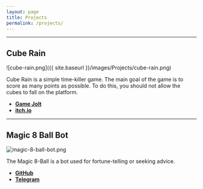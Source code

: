 ```yaml
---
layout: page
title: Projects
permalink: /projects/
---
```


***

## Cube Rain

![cube-rain.png]({{ site.baseurl }}/images/Projects/cube-rain.png)

Cube Rain is a simple time-killer game. The main goal of the game is to score as many points as possible. To do this, you should not allow the cubes to fall on the platform.

- [**Game Jolt**](https://drambluker.gamejolt.io/cube-rain)
- [**itch.io**](https://drambluker.itch.io/cube-rain)

***

## Magic 8 Ball Bot

![magic-8-ball-bot.png](https://cdn4.telesco.pe/file/EBAJz_vBdawDNqMIrHtKDgq0TKGkaeBrwlYFJwiu9HklcOiMr3cqjGIZ-0xHUr77FuTJ5pSXlBWu5825Mdg532ARFRZW9CTjGtiGUKwwlPbF4Aoj-yenOT2SNuf1L2XWN0lDcHRUOuFrnnSFGWZh2l4-ngEllizsSZWufYohcVVzND6w4g_CuJDK0wvaHRjdNcjvXBtoZ35FDC6VWFCgv_xe4-l3HKXzG38W0lPeN-t1qlhWyzcw_lFkjn0cC0HN6NNnpNa1fpQKxl-7xz-8h9256e_G3Idb1nMQpxoPx01J9sLzn6aB2qSOxgNDQjntrEgLq6XWr_YK_yM5-8yXcQ.jpg)

The Magic 8-Ball is a bot used for fortune-telling or seeking advice.

- [**GitHub**](https://github.com/Drambluker/Magic8Ball-TelegramBot)
- [**Telegram**](https://goo.gl/Bn2XAZ)
